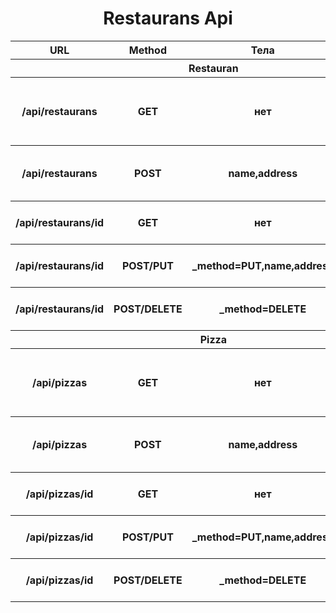
<div align="center" style="width:100%;">
    <h1>Restaurans Api</h1>
    <table class="table table-bordered table-striped">
        <thead>
            <tr>
                <th>URL</th>
                <th>Method</th>
                <th>Тела</th>
                <th>Описание</th>
            </tr>
        </thead>
        <tbody>
            <tr><th colspan="4"><b>Restauran</b></th></tr>
            <tr>
                <th>/api/restaurans</th>
                <th>GET</th>
                <th>нет</th>
                <th>Получаем всю информацию в таблице restaurans</th>
            </tr>
            <tr>
                <th>/api/restaurans</th>
                <th>POST</th>
                <th>name,address</th>
                <th>Добавляем информацию в таблицу restaurans</th>
            </tr>
            <tr>
                <th>/api/restaurans/id</th>
                <th>GET</th>
                <th>нет</th>
                <th>Получаем информацию по id</th>
            </tr>
            <tr>
                <th>/api/restaurans/id</th>
                <th>POST/PUT</th>
                <th>_method=PUT,name,address</th>
                <th>Обновить информацию по id</th>
            </tr>
            <tr>
                <th>/api/restaurans/id</th>
                <th>POST/DELETE</th>
                <th>_method=DELETE</th>
                <th>Удалить информацию по id</th>
            </tr>
            <tr><th colspan="4"><b>Pizza</b></th></tr>
            <tr>
                <th>/api/pizzas</th>
                <th>GET</th>
                <th>нет</th>
                <th>Получаем всю информацию в таблице pizzas</th>
            </tr>
            <tr>
                <th>/api/pizzas</th>
                <th>POST</th>
                <th>name,address</th>
                <th>Добавляем информацию в таблицу pizzas</th>
            </tr>
            <tr>
                <th>/api/pizzas/id</th>
                <th>GET</th>
                <th>нет</th>
                <th>Получаем информацию по id</th>
            </tr>
            <tr>
                <th>/api/pizzas/id</th>
                <th>POST/PUT</th>
                <th>_method=PUT,name,address</th>
                <th>Обновить информацию по id</th>
            </tr>
            <tr>
                <th>/api/pizzas/id</th>
                <th>POST/DELETE</th>
                <th>_method=DELETE</th>
                <th>Удалить информацию по id</th>
            </tr>
        </tbody>
    </table>
</div>